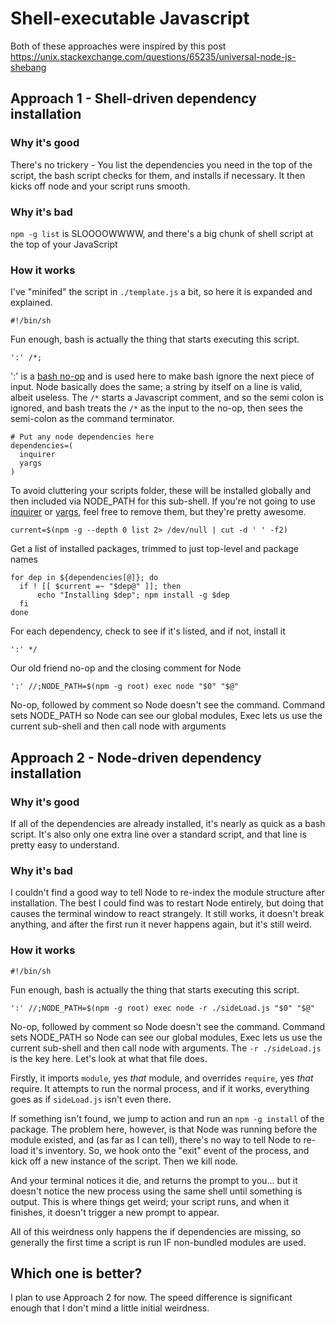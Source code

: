 # Shell-executable Javascript

Both of these approaches were inspired by this post 
https://unix.stackexchange.com/questions/65235/universal-node-js-shebang

## Approach 1 - Shell-driven dependency installation

### Why it's good

There's no trickery - You list the dependencies you need in the top of the script, the bash script checks for them, and
installs if necessary. It then kicks off node and your script runs smooth.

### Why it's bad

`npm -g list` is SLOOOOWWWW, and there's a big chunk of shell script at the top of your JavaScript

### How it works

I've "minifed" the script in `./template.js` a bit, so here it is expanded and explained.

```
#!/bin/sh
```

Fun enough, bash is actually the thing that starts executing this script.

```
':' /*; 
```

':' is a [bash no-op](https://stackoverflow.com/questions/12404661/what-is-the-use-case-of-noop-in-bash) and is used
 here to make bash ignore the next piece of input. Node basically does the same; a string by itself on a line is valid,
 albeit useless. The `/*` starts a Javascript comment, and so the semi colon is ignored, and bash treats the `/*` as the
input to the no-op, then sees the semi-colon as the command terminator.

```
# Put any node dependencies here
dependencies=(
  inquirer
  yargs
)
```

To avoid cluttering your scripts folder, these will be installed globally and then included via NODE_PATH for this 
sub-shell. If you're not going to use [inquirer](https://www.npmjs.com/package/inquirer) or
 [yargs](https://www.npmjs.com/package/yargs), feel free to remove them, but they're pretty awesome.

```
current=$(npm -g --depth 0 list 2> /dev/null | cut -d ' ' -f2)
```

Get a list of installed packages, trimmed to just top-level and package names

```
for dep in ${dependencies[@]}; do 
  if ! [[ $current =~ "$dep@" ]]; then
      echo "Installing $dep"; npm install -g $dep
  fi 
done
```

For each dependency, check to see if it's listed, and if not, install it

```
':' */
```

Our old friend no-op and the closing comment for Node

```
':' //;NODE_PATH=$(npm -g root) exec node "$0" "$@"
```

No-op, followed by comment so Node doesn't see the command. Command sets NODE_PATH so Node can see our global modules,
Exec lets us use the current sub-shell and then call node with arguments

## Approach 2 - Node-driven dependency installation

### Why it's good

If all of the dependencies are already installed, it's nearly as quick as a bash script. It's also only one extra line
over a standard script, and that line is pretty easy to understand.

### Why it's bad

I couldn't find a good way to tell Node to re-index the module structure after installation. The best I could find was
to restart Node entirely, but doing that causes the terminal window to react strangely. It still works, it doesn't
break anything, and after the first run it never happens again, but it's still weird.

### How it works

```
#!/bin/sh
```

Fun enough, bash is actually the thing that starts executing this script.

```
':' //;NODE_PATH=$(npm -g root) exec node -r ./sideLoad.js "$0" "$@"
```

No-op, followed by comment so Node doesn't see the command. Command sets NODE_PATH so Node can see our global modules,
Exec lets us use the current sub-shell and then call node with arguments. The `-r ./sideLoad.js` is the key here. Let's
look at what that file does.

Firstly, it imports `module`, yes *that* module, and overrides `require`, yes *that* require. It attempts to run the
normal process, and if it works, everything goes as if `sideLoad.js` isn't even there.

If something isn't found, we jump to action and run an `npm -g install` of the package. The problem here, however, is
that Node was running before the module existed, and (as far as I can tell), there's no way to tell Node to re-load
it's inventory. So, we hook onto the "exit" event of the process, and kick off a new instance of the script. Then we
kill node.

And your terminal notices it die, and returns the prompt to you... but it doesn't notice the new process using the same
shell until something is output. This is where things get weird; your script runs, and when it finishes, it doesn't
trigger a new prompt to appear.

All of this weirdness only happens the if dependencies are missing, so generally the first time a script is run IF
non-bundled modules are used.

## Which one is better?

I plan to use Approach 2 for now. The speed difference is significant enough that I don't mind a little initial
weirdness.
